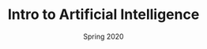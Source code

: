 ---
title: "Intro to Artificial Intelligence"
collection: teaching
type: "Undergraduate course"
permalink: /teaching/2022-spring-teaching
venue: "University of Maryland at Baltimore County, Computer Science"
date: Spring 2020
---